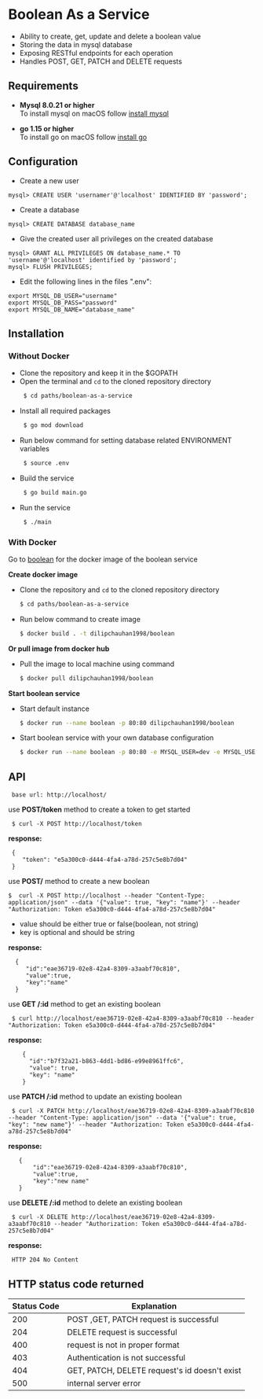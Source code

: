 # Boolean As a Service 
- Ability to create, get, update and delete a boolean value <br />
- Storing the data in mysql database <br />
- Exposing  RESTful endpoints for each operation <br />
- Handles POST, GET, PATCH and DELETE requests <br />

## Requirements
- __Mysql 8.0.21 or higher__ <br />
To install mysql on  macOS follow [install mysql](https://flaviocopes.com/mysql-how-to-install/) <br />

- __go 1.15 or higher__ <br />
To install go on macOS follow [install go](https://www.geeksforgeeks.org/how-to-install-golang-on-macos/) <br />

## Configuration

- Create a new user
```
mysql> CREATE USER 'usernamer'@'localhost' IDENTIFIED BY 'password';
```
- Create a database
```
mysql> CREATE DATABASE database_name
```
- Give the created user all privileges on the created database
```
mysql> GRANT ALL PRIVILEGES ON database_name.* TO 'username'@'localhost' identified by 'password';
mysql> FLUSH PRIVILEGES;
```

- Edit the following lines in the files ".env":

```
export MYSQL_DB_USER="username"     
export MYSQL_DB_PASS="password"
export MYSQL_DB_NAME="database_name"
```
## Installation
### Without Docker
- Clone the repository and keep it in the $GOPATH
- Open the terminal and ``` cd ``` to the cloned repository directory
    ```sh
     $ cd paths/boolean-as-a-service
    ```
- Install all required packages
    ```sh
     $ go mod download
    ```
- Run below command for setting database related ENVIRONMENT variables
    ```sh
     $ source .env
    ```
- Build the service 
    ```sh
     $ go build main.go
    ```
- Run the service 
   ```sh
    $ ./main
   ```
   
### With Docker
Go to [boolean](https://hub.docker.com/r/dilipchauhan1998/boolean) for the docker image of the boolean service

__Create docker image__
- Clone the repository and ```cd``` to the cloned repository directory 
    ```sh
    $ cd paths/boolean-as-a-service
    ```
- Run below command to create image
     ```sh
    $ docker build . -t dilipchauhan1998/boolean
    ```
__Or pull image from docker hub__

- Pull the image to local machine using command
    ```sh
    $ docker pull dilipchauhan1998/boolean
    ```
__Start boolean service__     
- Start default instance
    ```sh
    $ docker run --name boolean -p 80:80 dilipchauhan1998/boolean
    ```
- Start boolean service with your own database configuration  
     ```sh
     $ docker run --name boolean -p 80:80 -e MYSQL_USER=dev -e MYSQL_USER_PWD=dev -e MYSQL_USER_DB=userdb dilipchauhan1998/boolean

     ```

## API
```
 base url: http://localhost/ 
```
use __POST/token__ method to create a token to get started <br />

```
 $ curl -X POST http://localhost/token
```
__response:__
```
 {
    "token": "e5a300c0-d444-4fa4-a78d-257c5e8b7d04"
 }
```
use __POST/__ method to create a new boolean

```
$  curl -X POST http://localhost --header "Content-Type: application/json" --data '{"value": true, "key": "name"}' --header "Authorization: Token e5a300c0-d444-4fa4-a78d-257c5e8b7d04"
```

- value should be either true or false(boolean, not string) <br />
- key is optional and should be string <br />

__response:__
```
  {
     "id":"eae36719-02e8-42a4-8309-a3aabf70c810",
     "value":true,
     "key":"name"
  }
```
use __GET /:id__ method to get an existing boolean
```
 $ curl http://localhost/eae36719-02e8-42a4-8309-a3aabf70c810 --header "Authorization: Token e5a300c0-d444-4fa4-a78d-257c5e8b7d04"
```
__response:__
```
    {
      "id":"b7f32a21-b863-4dd1-bd86-e99e8961ffc6",
      "value": true,
      "key": "name"
    }
```
use __PATCH /:id__ method to update an existing boolean

```
 $ curl -X PATCH http://localhost/eae36719-02e8-42a4-8309-a3aabf70c810 --header "Content-Type: application/json" --data '{"value": true, "key": "new name"}' --header "Authorization: Token e5a300c0-d444-4fa4-a78d-257c5e8b7d04"
```
__response:__
```
   {
       "id":"eae36719-02e8-42a4-8309-a3aabf70c810",
       "value":true,
       "key":"new name"
   }
```
use __DELETE /:id__ method to delete an existing boolean
```
 $ curl -X DELETE http://localhost/eae36719-02e8-42a4-8309-a3aabf70c810 --header "Authorization: Token e5a300c0-d444-4fa4-a78d-257c5e8b7d04"
```
__response:__
```
 HTTP 204 No Content
```
## HTTP status code returned
 Status Code | Explanation |
| ------- | --- |
| 200 | POST ,GET, PATCH request is successful |
| 204 | DELETE request is successful |
| 400 | request is not in proper format |
| 403 | Authentication is not successful |
| 404 | GET, PATCH, DELETE request's id doesn't exist|
| 500 | internal server error|
